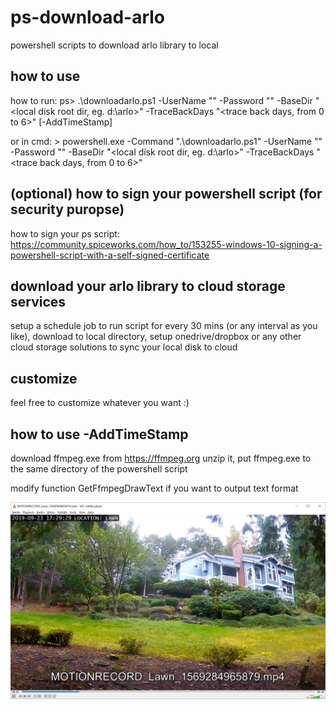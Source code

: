 # ps-download-arlo
powershell scripts to download arlo library to local


## how to use
how to run: ps> .\downloadarlo.ps1 -UserName "<email address of arlo account>" -Password "<password of arlo account>" -BaseDir "<local disk root dir, eg. d:\arlo>" -TraceBackDays "<trace back days, from 0 to 6>" \[-AddTimeStamp\]

or in cmd: > powershell.exe -Command ".\downloadarlo.ps1" -UserName "<email address of arlo account>" -Password "<password of arlo account>" -BaseDir "<local disk root dir, eg. d:\arlo>" -TraceBackDays "<trace back days, from 0 to 6>"

## (optional) how to sign your powershell script (for security puropse)
how to sign your ps script: https://community.spiceworks.com/how_to/153255-windows-10-signing-a-powershell-script-with-a-self-signed-certificate


## download your arlo library to cloud storage services
setup a schedule job to run script for every 30 mins (or any interval as you like), download to local directory, setup onedrive/dropbox or any other cloud storage solutions to sync your local disk to cloud


## customize
feel free to customize whatever you want :) 

## how to use -AddTimeStamp
download ffmpeg.exe from https://ffmpeg.org unzip it, put ffmpeg.exe to the same directory of the powershell script

modify function GetFfmpegDrawText if you want to output text format

![video with timestamp](https://github.com/Zhangwei-WU/powershell-download-arlo/raw/master/screenshoot.jpg "video with timestamp")
